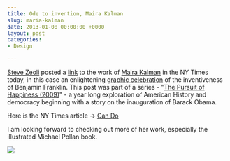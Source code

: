 ```yaml
---
title: Ode to invention, Maira Kalman
slug: maria-kalman
date: 2013-01-08 00:00:00 +0000
layout: post
categories: 
- Design

---
```

[Steve Zeoli][wordpress] posted a [link][blogs] to the work of [Maira Kalman][mairakalman] in the NY Times today, in this case an enlightening [graphic celebration][blogs] of the inventiveness of Benjamin Franklin. This post was part of a series - "[The Pursuit of Happiness (2009)][mairakalman 2]" - a year long exploration of American History and democracy beginning with a story on the inauguration of Barack Obama.

Here is the NY Times article -\> [Can Do][blogs]

I am looking forward to checking out more of her work, especially the illustrated Michael Pollan book.

[![][williampickup]][amazon]

[amazon]: http://www.amazon.com/Food-Rules-An-Eaters-Manual/dp/0143124102/ref=sr_1_2?sr=8-2&amp;ie=UTF8&amp;keywords=food%2Brules&amp;tag=slowlane-20&amp;qid=1414444231
[blogs]: http://kalman.blogs.nytimes.com/2009/07/30/can-do/
[mairakalman]: http://www.mairakalman.com/
[mairakalman 2]: http://www.mairakalman.com/books/adult/food-rules/#1
[williampickup]: https://media.publit.io/file/frontpage-foodrules.jpg
[wordpress]: http://welcometosherwood.wordpress.com/2013/01/08/this-ode-to-invention/
